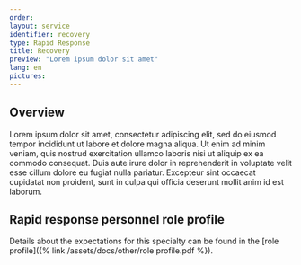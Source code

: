 ```yaml
---
order: 
layout: service
identifier: recovery
type: Rapid Response
title: Recovery
preview: "Lorem ipsum dolor sit amet"
lang: en
pictures:
---
```


## Overview

Lorem ipsum dolor sit amet, consectetur adipiscing elit, sed do eiusmod tempor incididunt ut labore et dolore magna aliqua. Ut enim ad minim veniam, quis nostrud exercitation ullamco laboris nisi ut aliquip ex ea commodo consequat. Duis aute irure dolor in reprehenderit in voluptate velit esse cillum dolore eu fugiat nulla pariatur. Excepteur sint occaecat cupidatat non proident, sunt in culpa qui officia deserunt mollit anim id est laborum.

## Rapid response personnel role profile

Details about the expectations for this specialty can be found in the [role profile]({% link /assets/docs/other/role profile.pdf %}).